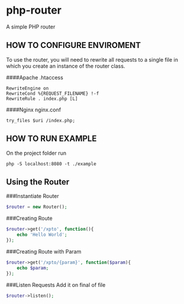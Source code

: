 # php-router
A simple PHP router

## HOW TO CONFIGURE ENVIROMENT
To use the router, you will need to rewrite all requests to a single file in which you create an instance of the router class.

####Apache .htaccess
```
RewriteEngine on
RewriteCond %{REQUEST_FILENAME} !-f
RewriteRule . index.php [L]
```

####Nginx nginx.conf
```
try_files $uri /index.php;
```

## HOW TO RUN EXAMPLE
On the project folder run

```
php -S localhost:8080 -t ./example
```

## Using the Router
###Instantiate Router
```php
$router = new Router();
```

###Creating Route
```php
$router->get('/xpto', function(){
    echo 'Hello World';
});
```

###Creating Route with Param
```php
$router->get('/xpto/{param}', function($param){
    echo $param;
});
```

###Listen Requests
Add it on final of file
```php
$router->listen();
```